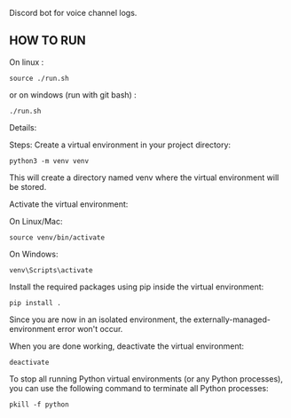 Discord bot for voice channel logs.

## HOW TO RUN

On linux :
```
source ./run.sh
```
or on windows (run with git bash) :
```
./run.sh
```

Details:

Steps:
Create a virtual environment in your project directory:
```
python3 -m venv venv
```
This will create a directory named venv where the virtual environment will be stored.

Activate the virtual environment:

On Linux/Mac:
```
source venv/bin/activate
```

On Windows:
```
venv\Scripts\activate
```

Install the required packages using pip inside the virtual environment:
```
pip install .
```

Since you are now in an isolated environment, the externally-managed-environment error won't occur.

When you are done working, deactivate the virtual environment:
```
deactivate
```

To stop all running Python virtual environments (or any Python processes), 
you can use the following command to terminate all Python processes:
```
pkill -f python
```
